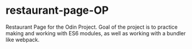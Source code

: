 # restaurant-page-OP
Restaurant Page for the Odin Project. Goal of the project is to practice making and working with ES6 modules, as well as working with a bundler like webpack.
